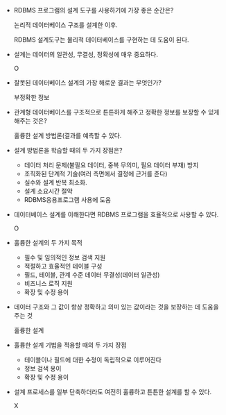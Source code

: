 - RDBMS 프로그램의 설계 도구를 사용하기에 가장 좋은 순간은?
    
    논리적 데이터베이스 구조를 설계한 이후.
    
    RDBMS 설계도구는 물리적 데이터베이스를 구현하는 데 도움이 된다.
    
- 설계는 데이터의 일관성, 무결성, 정확성에 매우 중요하다.
    
    O
    
- 잘못된 데이터베이스 설계의 가장 해로운 결과는 무엇인가?
    
    부정확한 정보
    
- 관계형 데이터베이스를 구조적으로 튼튼하게 해주고 정확한 정보를 보장할 수 있게 해주는 것은?
    
    훌륭한 설계 방법론(결과를 예측할 수 있다.
    
- 설계 방법론을 학습할 때의 두 가지 장점은?
    - 데이터 처리 문제(불필요 데이터, 중복 무의미, 필요 데이터 부재) 방지
    - 조직화된 단계적 기술(여러 측면에서 결정에 근거를 준다)
    - 실수와 설계 반복 최소화.
    - 설계 소요시간 절약
    - RDBMS응용프로그램 사용에 도움
- 데이터베이스 설계를 이해한다면 RDBMS 프로그램을 효율적으로 사용할 수 있다.

    O
    
- 훌륭한 설계의 두 가지 목적
    - 필수 및 임의적인 정보 검색 지원
    - 적절하고 효율적인 테이블 구성
    - 필드, 테이블, 관계 수준 데이터 무결성(데이터 일관성)
    - 비즈니스 로직 지원
    - 확장 및 수정 용이
- 데이터 구조와 그 값이 항상 정확하고 의미 있는 값이라는 것을 보장하는 데 도움을 주는 것
    
    훌륭한 설계
    
- 훌륭한 설계 기법을 적용할 때의 두 가지 장점
    - 테이블이나 필드에 대한 수정이 독립적으로 이루어진다
    - 정보 검색 용이
    - 확장 및 수정 용이
- 설계 프로세스를 일부 단축하더라도 여전히 훌륭하고 튼튼한 설계를 할 수 있다.
    
    X
